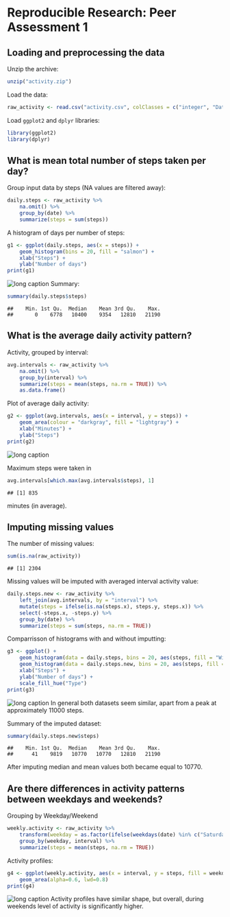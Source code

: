 # Reproducible Research: Peer Assessment 1


## Loading and preprocessing the data
Unzip the archive:

```r
unzip("activity.zip")
```
Load the data:

```r
raw_activity <- read.csv("activity.csv", colClasses = c("integer", "Date", "integer"))
```
Load `ggplot2` and `dplyr` libraries:

```r
library(ggplot2)
library(dplyr)
```


## What is mean total number of steps taken per day?
Group input data by steps (NA values are filtered away):

```r
daily.steps <- raw_activity %>%
    na.omit() %>%
    group_by(date) %>%
    summarize(steps = sum(steps))
```
A histogram of days per number of steps:

```r
g1 <- ggplot(daily.steps, aes(x = steps)) +
    geom_histogram(bins = 20, fill = "salmon") +
    xlab("Steps") +
    ylab("Number of days")
print(g1)
```

![long caption](PA1_template_files/figure-html/qplot1-1.png)
Summary:

```r
summary(daily.steps$steps)
```

```
##    Min. 1st Qu.  Median    Mean 3rd Qu.    Max. 
##       0    6778   10400    9354   12810   21190
```

## What is the average daily activity pattern?
Activity, grouped by interval:

```r
avg.intervals <- raw_activity %>%
    na.omit() %>%
    group_by(interval) %>%
    summarize(steps = mean(steps, na.rm = TRUE)) %>%
    as.data.frame()
```
Plot of average daily activity:

```r
g2 <- ggplot(avg.intervals, aes(x = interval, y = steps)) +
    geom_area(colour = "darkgray", fill = "lightgray") +
    xlab("Minutes") +
    ylab("Steps")
print(g2)
```

![long caption](PA1_template_files/figure-html/qplot2-1.png)


Maximum steps were taken in

```r
avg.intervals[which.max(avg.intervals$steps), 1]
```

```
## [1] 835
```
minutes (in average).

## Imputing missing values
The number of missing values:

```r
sum(is.na(raw_activity))
```

```
## [1] 2304
```
Missing values will be imputed with averaged interval activity value:

```r
daily.steps.new <- raw_activity %>%
    left_join(avg.intervals, by = "interval") %>%
    mutate(steps = ifelse(is.na(steps.x), steps.y, steps.x)) %>%
    select(-steps.x, -steps.y) %>%
    group_by(date) %>%
    summarize(steps = sum(steps, na.rm = TRUE))
```
Comparrisson of histograms with and without imputting:

```r
g3 <- ggplot() +
    geom_histogram(data = daily.steps, bins = 20, aes(steps, fill = "With NA's", y= -..count..)) +
    geom_histogram(data = daily.steps.new, bins = 20, aes(steps, fill = "With imputed", y= ..count..)) +
    xlab("Steps") +
    ylab("Number of days") +
    scale_fill_hue("Type")
print(g3)
```

![long caption](PA1_template_files/figure-html/qplot3-1.png)
In general both datasets seem similar, apart from a peak at approximately 11000 steps.

Summary of the imputed dataset:

```r
summary(daily.steps.new$steps)
```

```
##    Min. 1st Qu.  Median    Mean 3rd Qu.    Max. 
##      41    9819   10770   10770   12810   21190
```
After imputing median and mean values both became equal to 10770.

## Are there differences in activity patterns between weekdays and weekends?
Grouping by Weekday/Weekend

```r
weekly.activity <- raw_activity %>%
    transform(weekday = as.factor(ifelse(weekdays(date) %in% c("Saturday", "Sunday"), "Weekend", "Weekday"))) %>%
    group_by(weekday, interval) %>%
    summarize(steps = mean(steps, na.rm = TRUE))
```
Activity profiles:

```r
g4 <- ggplot(weekly.activity, aes(x = interval, y = steps, fill = weekday, colour = weekday)) +
    geom_area(alpha=0.6, lwd=0.8)
print(g4)
```

![long caption](PA1_template_files/figure-html/qplot4-1.png)
Activity profiles have similar shape, but overall, during weekends level of activity is significantly higher.

